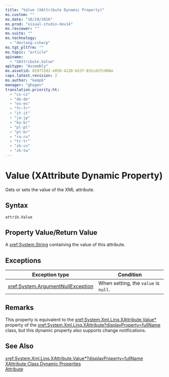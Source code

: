 ```yaml
---
title: "Value (XAttribute Dynamic Property)"
ms.custom: ""
ms.date: "10/19/2016"
ms.prod: "visual-studio-dev14"
ms.reviewer: ""
ms.suite: ""
ms.technology: 
  - "devlang-csharp"
ms.tgt_pltfrm: ""
ms.topic: "article"
apiname: 
  - "XAttribute.Value"
apitype: "Assembly"
ms.assetid: 019733d2-e050-4120-b537-831cd3fc008e
caps.latest.revision: 2
ms.author: "kempb"
manager: "ghogen"
translation.priority.ht: 
  - "cs-cz"
  - "de-de"
  - "es-es"
  - "fr-fr"
  - "it-it"
  - "ja-jp"
  - "ko-kr"
  - "pl-pl"
  - "pt-br"
  - "ru-ru"
  - "tr-tr"
  - "zh-cn"
  - "zh-tw"
---
```

# Value (XAttribute Dynamic Property)
Gets or sets the value of the XML attribute.  
  
## Syntax  
  
```  
attrib.Value   
```  
  
## Property Value/Return Value  
 A <xref:System.String> containing the value of this attribute.  
  
## Exceptions  
  
|Exception type|Condition|  
|--------------------|---------------|  
|<xref:System.ArgumentNullException>|When setting, the `value` is `null`.|  
  
## Remarks  
 This property is equivalent to the <xref:System.Xml.Linq.XAttribute.Value*> property of the <xref:System.Xml.Linq.XAttribute?displayProperty=fullName> class, but this dynamic property also supports change notifications.  
  
## See Also  
 <xref:System.Xml.Linq.XAttribute.Value*?displayProperty=fullName>   
 [XAttribute Class Dynamic Properties](../designers/xattribute-class-dynamic-properties.md)   
 [Attribute](../designers/attribute--xelement-dynamic-property-.md)